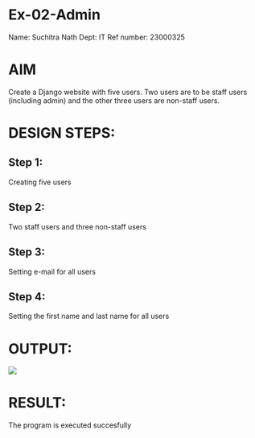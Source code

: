 # Ex-02-Admin
Name: Suchitra Nath
Dept: IT
Ref number: 23000325
# AIM
Create a Django website with five users. Two users are to be staff users (including admin) and the other three users are non-staff users.

# DESIGN STEPS:

## Step 1:
Creating five users

## Step 2:
Two staff users and three non-staff users

## Step 3:
Setting e-mail for all users

## Step 4:

Setting the first name and last name for all users

# OUTPUT:
![](images/output.png)
# RESULT:

The program is executed succesfully
